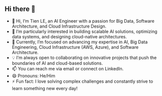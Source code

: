 ## Hi there 👋

<!--
**tien-le/tien-le** is a ✨ _special_ ✨ repository because its `README.md` (this file) appears on your GitHub profile.

Here are some ideas to get you started:

- 🔭 I’m currently working on ...
- 🌱 I’m currently learning ...
- 👯 I’m looking to collaborate on ...
- 🤔 I’m looking for help with ...
- 💬 Ask me about ...
- 📫 How to reach me: ...
- 😄 Pronouns: ...
- ⚡ Fun fact: ...
-->

- 👋 Hi, I’m Tien LE, an AI Engineer with a passion for Big Data, Software Architecture, and Cloud Infrastructure Design.
- 👀 I’m particularly interested in building scalable AI solutions, optimizing data systems, and designing cloud-native architectures.
- 🌱 Currently, I’m focused on advancing my expertise in AI, Big Data Engineering, Cloud Infrastructure (AWS, Azure), and Software Architecture.
- 💡 I’m always open to collaborating on innovative projects that push the boundaries of AI and cloud-based solutions.
- 📫 You can reach me via email or connect on LinkedIn.
- 😄 Pronouns: He/Him
- ⚡ Fun fact: I love solving complex challenges and constantly strive to learn something new every day!


